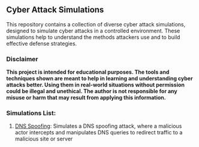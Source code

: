 ## Cyber Attack Simulations
This repository contains a collection of diverse cyber attack simulations, designed to simulate cyber attacks in a controlled environment. These simulations help to understand the methods attackers use and to build effective defense strategies.  

### Disclaimer
**This project is intended for educational purposes. The tools and techniques shown are meant to help in learning and understanding cyber attacks better. Using them in real-world situations without permission could be illegal and unethical. The author is not responsible for any misuse or harm that may result from applying this information.**

### Simulations List:  
1. <a href="/DNS Spoofing">DNS Spoofing</a>: Simulates a DNS spoofing attack, where a malicious actor intercepts and manipulates DNS queries to redirect traffic to a malicious site or server

